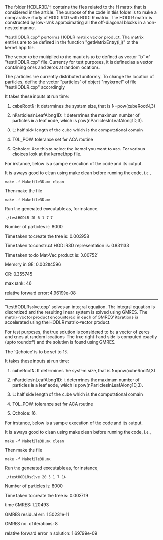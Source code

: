 The folder HODLR3D/H contains the files related to the H matrix that is considered in the article. The purpose of the code in this folder is to make a comparative study of HODLR3D with HODLR matrix. The HODLR matrix is constructed by low-rank approximating all the off-diagonal blocks in a non-nested manner.

"testHODLR.cpp" performs HODLR matrix vector product. The matrix entries are to be defined in the function "getMatrixEntry(i,j)" of the kernel.hpp file.

The vector to be multiplied to the matrix is to be defined as vector "b" of "testHODLR.cpp" file. Currently for test purposes, it is defined as a vector containing ones and zeros at random locations.

The particles are currently distributed uniformly. To change the location of particles, define the vector "particles" of object "mykernel" of file "testHODLR.cpp" accordingly.

It takes these inputs at run time:

  1. cubeRootN: It determines the system size, that is N=pow(cubeRootN,3)

  2. nParticlesInLeafAlong1D: it determines the maximum number of particles in a leaf node, which is pow(nParticlesInLeafAlong1D,3).

  3. L: half side length of the cube which is the computational domain

  4. TOL_POW: tolerance set for ACA routine

  5. Qchoice: Use this to select the kernel you want to use. For various choices look at the kernel.hpp file.

  For instance, below is a sample execution of the code and its output.

  It is always good to clean using make clean before running the code, i.e.,

  	make -f Makefile3D.mk clean

  Then make the file

  	make -f Makefile3D.mk

  Run the generated executable as, for instance,

    ./testHODLR 20 6 1 7 7

  Number of particles is: 8000

  Time taken to create the tree is: 0.003958

  Time taken to construct HODLR3D representation is: 0.831133

  Time taken to do Mat-Vec product is: 0.007521

  Memory in GB: 0.00284596

  CR: 0.355745

  max rank: 46

  relative forward error: 4.96199e-08

------------------------------------------------------------------------------------------------------------------------

"testHODLRsolve.cpp" solves an integral equation. The integral equation is discretized and the resulting linear system is solved using GMRES. The matrix-vector product encountered in each of GMRES' iterations is accelerated using the HODLR matrix-vector product.

For test purposes, the true solution is considered to be a vector of zeros and ones at random locations. The true right-hand side is computed exactly (upto roundoff) and the solution is found using GMRES.

The 'Qchoice' is to be set to 16.

It takes these inputs at run time:

  1. cubeRootN: It determines the system size, that is N=pow(cubeRootN,3)

  2. nParticlesInLeafAlong1D: it determines the maximum number of particles in a leaf node, which is pow(nParticlesInLeafAlong1D,3).

  3. L: half side length of the cube which is the computational domain

  4. TOL_POW: tolerance set for ACA routine

  5. Qchoice: 16.

  For instance, below is a sample execution of the code and its output.

  It is always good to clean using make clean before running the code, i.e.,

  	make -f Makefile3D.mk clean

  Then make the file

  	make -f Makefile3D.mk

  Run the generated executable as, for instance,

    ./testHODLRsolve 20 6 1 7 16

  Number of particles is: 8000

  Time taken to create the tree is: 0.003719

  time GMRES: 1.20493

  GMRES residual err: 1.50231e-11

  GMRES no. of iterations: 8

  relative forward error in solution: 1.69799e-09
